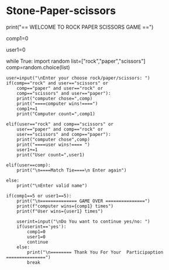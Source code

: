 # Stone-Paper-scissors
print("== WELCOME TO ROCK PAPER SCISSORS GAME ==")

comp1=0

user1=0

while True:
    import random
    list=["rock","paper","scissors"]
    comp=random.choice(list)

    user=input("\nEnter your choose rock/paper/scissors: ")
    if(comp=="rock" and user=="scissors" or
        comp=="paper" and user=="rock" or
        comp=="scissors" and user=="paper"):
        print("computer chose=",comp)
        print("====computer wins!====")
        comp1+=1
        print("Computer count=",comp1)

    elif(user=="rock" and comp=="scissors" or
        user=="paper" and comp=="rock" or
        user=="scissors" and comp=="paper"):
        print("computer chose",comp)
        print("====user wins!==== ")
        user1+=1
        print("User count=",user1)

    elif(user==comp):
        print("\n====Match Tie====\n Enter again")

    else:
        print("\nEnter valid name")

    if(comp1==5 or user1==5):
        print("\n============== GAME OVER ===============")
        print(f"computer wins={comp1} times")
        print(f"User wins={user1} times")

        userint=input("\nDo You want to continue yes/no: ")
        if(userint=='yes'):
            comp1=0
            user1=0
            continue
        else:
            print("\n======== Thank You For Your  Participaption ===============")
            break


